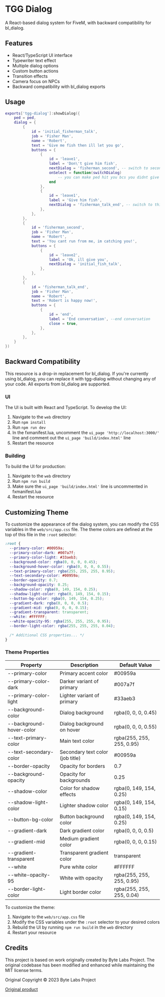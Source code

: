 # TGG Dialog

A React-based dialog system for FiveM, with backward compatibility for bl_dialog.

## Features

- React/TypeScript UI interface
- Typewriter text effect
- Multiple dialog options
- Custom button actions
- Transition effects
- Camera focus on NPCs
- Backward compatibility with bl_dialog exports

## Usage

```lua
exports['tgg-dialog']:showDialog({
    ped = ped,
    dialog = {
        {
            id = 'initial_fisherman_talk',
            job = 'Fisher Man',
            name = 'Robert',
            text = 'Give me fish then ill let you go',
            buttons = {
                {
                    id = 'leave1',
                    label = 'Don\'t give him fish',
                    nextDialog = 'fisherman_second', -- switch to second dialog
                    onSelect = function(switchDialog)
                        -- you can make ped hit you bcs you didnt give him fish?
                    end
                },
                {
                    id = 'leave1',
                    label = 'Give him fish',
                    nextDialog = 'fisherman_talk_end', -- switch to third dialog
                },
            },
        },
        {
            id = 'fisherman_second',
            job = 'Fisher Man',
            name = 'Robert',
            text = 'You cant run from me, im catching you!',
            buttons = {
                {
                    id = 'leave2',
                    label = 'Ok, ill give you',
                    nextDialog = 'initial_fish_talk',
                },
            },
        },
        {
            id = 'fisherman_talk_end',
            job = 'Fisher Man',
            name = 'Robert',
            text = 'Robert is happy now!',
            buttons = {
                {
                    id = 'end',
                    label = 'End conversation', --end conversation
                    close = true,
                },
            },
        },
    }
})
```

## Backward Compatibility

This resource is a drop-in replacement for bl_dialog. If you're currently using bl_dialog, you can replace it with tgg-dialog without changing any of your code. All exports from bl_dialog are supported.

### UI

The UI is built with React and TypeScript. To develop the UI:

1. Navigate to the `web` directory
2. Run `npm install`
3. Run `npm run dev`
4. In the fxmanifest.lua, uncomment the `ui_page 'http://localhost:3000/'` line and comment out the `ui_page 'build/index.html'` line
5. Restart the resource

### Building

To build the UI for production:

1. Navigate to the `web` directory
2. Run `npm run build`
3. Make sure the `ui_page 'build/index.html'` line is uncommented in fxmanifest.lua
4. Restart the resource

## Customizing Theme

To customize the appearance of the dialog system, you can modify the CSS variables in the `web/src/app.css` file. The theme colors are defined at the top of this file in the `:root` selector:

```css
:root {
  --primary-color: #00959a;
  --primary-color-dark: #007a7f;
  --primary-color-light: #33aeb3;
  --background-color: rgba(0, 0, 0, 0.45);
  --background-hover-color: rgba(0, 0, 0, 0.55);
  --text-primary-color: rgba(255, 255, 255, 0.95);
  --text-secondary-color: #00959a;
  --border-opacity: 0.7;
  --background-opacity: 0.25;
  --shadow-color: rgba(0, 149, 154, 0.25);
  --shadow-light-color: rgba(0, 149, 154, 0.15);
  --button-bg-color: rgba(0, 149, 154, 0.25);
  --gradient-dark: rgba(0, 0, 0, 0.5);
  --gradient-mid: rgba(0, 0, 0, 0.15);
  --gradient-transparent: transparent;
  --white: #FFFFFF;
  --white-opacity-95: rgba(255, 255, 255, 0.95);
  --border-light-color: rgba(255, 255, 255, 0.04);
  
  /* Additional CSS properties... */
}
```

### Theme Properties

| Property | Description | Default Value |
|----------|-------------|---------------|
| --primary-color | Primary accent color | #00959a |
| --primary-color-dark | Darker variant of primary | #007a7f |
| --primary-color-light | Lighter variant of primary | #33aeb3 |
| --background-color | Dialog background | rgba(0, 0, 0, 0.45) |
| --background-hover-color | Dialog background on hover | rgba(0, 0, 0, 0.55) |
| --text-primary-color | Main text color | rgba(255, 255, 255, 0.95) |
| --text-secondary-color | Secondary text color (job title) | #00959a |
| --border-opacity | Opacity for borders | 0.7 |
| --background-opacity | Opacity for backgrounds | 0.25 |
| --shadow-color | Color for shadow effects | rgba(0, 149, 154, 0.25) |
| --shadow-light-color | Lighter shadow color | rgba(0, 149, 154, 0.15) |
| --button-bg-color | Button background color | rgba(0, 149, 154, 0.25) |
| --gradient-dark | Dark gradient color | rgba(0, 0, 0, 0.5) |
| --gradient-mid | Medium gradient color | rgba(0, 0, 0, 0.15) |
| --gradient-transparent | Transparent gradient color | transparent |
| --white | Pure white color | #FFFFFF |
| --white-opacity-95 | White with opacity | rgba(255, 255, 255, 0.95) |
| --border-light-color | Light border color | rgba(255, 255, 255, 0.04) |

To customize the theme:

1. Navigate to the `web/src/app.css` file
2. Modify the CSS variables under the `:root` selector to your desired colors
3. Rebuild the UI by running `npm run build` in the `web` directory
4. Restart your resource

## Credits

This project is based on work originally created by Byte Labs Project. The original codebase has been modified and enhanced while maintaining the MIT license terms.

Original Copyright © 2023 Byte Labs Project

[Original product](https://github.com/Byte-Labs-Studio/bl_dialog)
